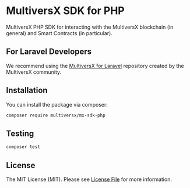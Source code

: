# MultiversX SDK for PHP

MultiversX PHP SDK for interacting with the MultiversX blockchain (in general) and Smart Contracts (in particular).

## For Laravel Developers

We recommend using the [MultiversX for Laravel](https://github.com/PeerMeHQ/mx-sdk-laravel) repository created by the MultiversX community.

## Installation

You can install the package via composer:

```bash
composer require multiversx/mx-sdk-php
```

## Testing

```bash
composer test
```

## License

The MIT License (MIT). Please see [License File](LICENSE) for more information.
